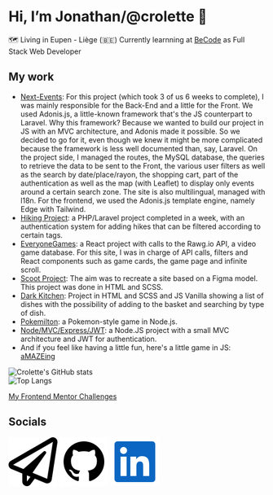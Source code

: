 # Hi, I’m Jonathan/@crolette 👋
:world_map: Living in Eupen - Liège (:belgium:)
Currently learnning at [BeCode](https://becode.org/all-trainings/pedagogical-framework-junior-developer/) as Full Stack Web Developer

## My work
- [Next-Events](https://next-events-ccaf31db454e.herokuapp.com/): For this project (which took 3 of us 6 weeks to complete), I was mainly responsible for the Back-End and a little for the Front. We used Adonis.js, a little-known framework that's the JS counterpart to Laravel. Why this framework? Because we wanted to build our project in JS with an MVC architecture, and Adonis made it possible. So we decided to go for it, even though we knew it might be more complicated because the framework is less well documented than, say, Laravel. On the project side, I managed the routes, the MySQL database, the queries to retrieve the data to be sent to the Front, the various user filters as well as the search by date/place/rayon, the shopping cart, part of the authentication as well as the map (with Leaflet) to display only events around a certain search zone. The site is also multilingual, managed with l18n. For the frontend, we used the Adonis.js template engine, namely Edge with Tailwind.
- [Hiking Project](https://hiking-project-3d056b59bd58.herokuapp.com/):  a PHP/Laravel project completed in a week, with an authentication system for adding hikes that can be filtered according to certain tags.
- [EveryoneGames](https://everyonegames-041270eefc07.herokuapp.com/): a React project with calls to the Rawg.io API, a video game database. For this site, I was in charge of API calls, filters and React components such as game cards, the game page and infinite scroll.
- [Scoot Project](https://junior-dev-track.github.io/14-css-scoot-project-dan-jonathan/): The aim was to recreate a site based on a Figma model. This project was done in HTML and SCSS.
- [Dark Kitchen](https://darkkitchen.netlify.app/): Project in HTML and SCSS and JS Vanilla showing a list of dishes with the possibility of adding to the basket and searching by type of dish.
- [Pokemilton](https://github.com/crolette/pokemilton): a Pokemon-style game in Node.js.
- [Node/MVC/Express/JWT](https://github.com/crolette/node-mvc-express-jwt): a Node.JS project with a small MVC architecture and JWT for authentication.
- And if you feel like having a little fun, here's a little game in JS:  [aMAZEing](https://amazeing-becode-project-crolweb.netlify.app/)


![Crolette's GitHub stats](https://github-readme-stats.vercel.app/api?username=crolette&show_icons=true&theme=dark&hide_rank=true)
</br>
![Top Langs](https://github-readme-stats.vercel.app/api/top-langs/?username=crolette&theme=dark)

[My Frontend Mentor Challenges](https://www.frontendmentor.io/profile/crolette)

## Socials
[![Mail](paper-plane.svg)](mailto:crolweb@gmail.com)
[![GitHub](github.svg)](https://github.com/crolette)
[![Linkedin](linkedin.svg)](https://www.linkedin.com/in/jonathan-de-dijcker/)
